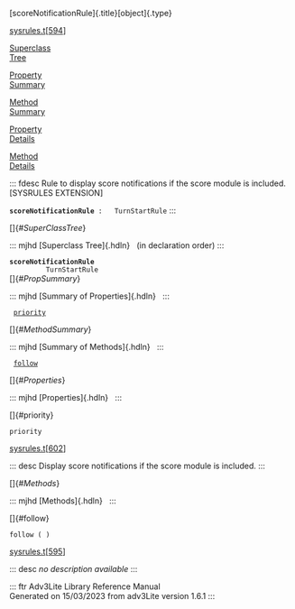 [scoreNotificationRule]{.title}[object]{.type}

[sysrules.t](../file/sysrules.t.html)\[[594](../source/sysrules.t.html#594)\]

[Superclass\
Tree](#_SuperClassTree_)

[Property\
Summary](#_PropSummary_)

[Method\
Summary](#_MethodSummary_)

[Property\
Details](#_Properties_)

[Method\
Details](#_Methods_)

::: fdesc
Rule to display score notifications if the score module is included.
\[SYSRULES EXTENSION\]

**`scoreNotificationRule`**` :   TurnStartRule`
:::

[]{#_SuperClassTree_}

::: mjhd
[Superclass Tree]{.hdln}   (in declaration order)
:::

**`scoreNotificationRule`**\
`         TurnStartRule`\
[]{#_PropSummary_}

::: mjhd
[Summary of Properties]{.hdln}  
:::

` `[`priority`](#priority)`  `

[]{#_MethodSummary_}

::: mjhd
[Summary of Methods]{.hdln}  
:::

` `[`follow`](#follow)`  `

[]{#_Properties_}

::: mjhd
[Properties]{.hdln}  
:::

[]{#priority}

`priority`

[sysrules.t](../file/sysrules.t.html)\[[602](../source/sysrules.t.html#602)\]

::: desc
Display score notifications if the score module is included.
:::

[]{#_Methods_}

::: mjhd
[Methods]{.hdln}  
:::

[]{#follow}

`follow ( )`

[sysrules.t](../file/sysrules.t.html)\[[595](../source/sysrules.t.html#595)\]

::: desc
*no description available*
:::

::: ftr
Adv3Lite Library Reference Manual\
Generated on 15/03/2023 from adv3Lite version 1.6.1
:::
